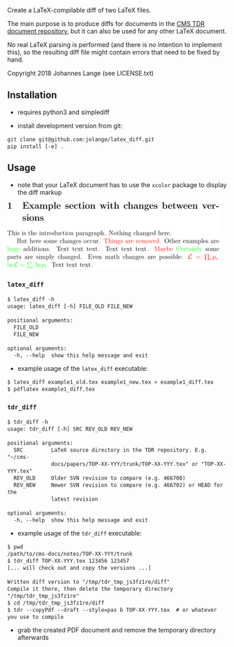 Create a LaTeX-compilable diff of two LaTeX files.

The main purpose is to produce diffs for documents in the [CMS TDR document repository](https://twiki.cern.ch/twiki/bin/view/CMS/Internal/TdrProcessing), but it can also be used for any other LaTeX document.

No real LaTeX parsing is performed (and there is no intention to implement this), so the resulting diff file might contain errors that need to be fixed by hand.

Copyright 2018 Johannes Lange (see LICENSE.txt)

## Installation
- requires python3 and simplediff

- install development version from git:
```
git clone git@github.com:jolange/latex_diff.git
pip install [-e] .
```

## Usage
- note that your LaTeX document has to use the `xcolor` package to display the diff markup

![Example output](img/example1_diff.png "Example output")

### `latex_diff`
```ShellSession
$ latex_diff -h
usage: latex_diff [-h] FILE_OLD FILE_NEW

positional arguments:
  FILE_OLD
  FILE_NEW

optional arguments:
  -h, --help  show this help message and exit
```
- example usage of the `latex_diff` executable:
```ShellSession
$ latex_diff example1_old.tex example1_new.tex > example1_diff.tex
$ pdflatex example1_diff.tex
```

### `tdr_diff`
```ShellSession
$ tdr_diff -h
usage: tdr_diff [-h] SRC REV_OLD REV_NEW

positional arguments:
  SRC         LaTeX source directory in the TDR repository. E.g. "~/cms-
              docs/papers/TOP-XX-YYY/trunk/TOP-XX-YYY.tex" or "TOP-XX-YYY.tex"
  REV_OLD     Older SVN revision to compare (e.g. 466700)
  REV_NEW     Newer SVN revision to compare (e.g. 466702) or HEAD for the
              latest revision

optional arguments:
  -h, --help  show this help message and exit
```
- example usage of the `tdr_diff` executable:
```ShellSession
$ pwd
/path/to/cms-docs/notes/TOP-XX-YYY/trunk
$ tdr_diff TOP-XX-YYY.tex 123456 123457
[... will check out and copy the versions ...]

Written diff version to "/tmp/tdr_tmp_js3fz1re/diff"
Compile it there, then delete the temporary directory "/tmp/tdr_tmp_js3fz1re"
$ cd /tmp/tdr_tmp_js3fz1re/diff
$ tdr --copyPdf --draft --style=pas b TOP-XX-YYY.tex  # or whatever you use to compile
```
- grab the created PDF document and remove the temporary directory afterwards
